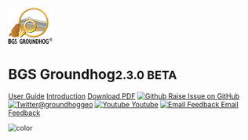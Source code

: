 <!-- _coverpage.md -->



![logo](_media/logo.png)

# BGS Groundhog<small>2.3.0 BETA</small>


[User Guide](main-content/userguide)
[Introduction](#introduction)
[Download PDF](https://github.com/KoalaGeo/docsify_test/raw/master/docs/main-content/groundhoguserguide.pdf)
[![Github](https://icongram.jgog.in/simple/github.svg?color=808080&size=16) Raise Issue on GitHub](https://github.com/BritishGeologicalSurvey/Groundhog/issues)
[![Twitter](https://icongram.jgog.in/simple/twitter.svg?colored&size=16)@groundhoggeo](http://twitter.com/groundhoggeo)
[![Youtube](https://icongr.am/simple/youtube.svg?size=16&color=808080&colored=false) Youtube](https://www.youtube.com/channel/UCQc4rWxP2sMPNFhHq6xOthQ/videos)
[![Email Feedback](https://icongr.am/fontawesome/envelope.svg?size=16&color=808080) Email Feedback](mailto:groundhog@bgs.ac.uk)

<!-- background color -->

![color](#003042)


